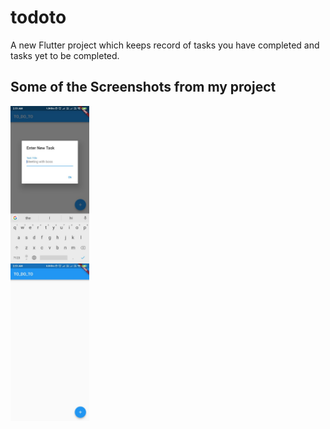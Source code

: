 # todoto
A new Flutter project which keeps record of tasks you have completed and tasks yet to be completed.

## Some of the Screenshots from my project 
<div class="row">
  <div class="column" >
    <img src="https://github.com/rohit645/TO-DO-TO-/blob/master/todo1.jpeg" width="25%" height="20%" align="left">
  </div>
  <div class="column">
    <img src="https://github.com/rohit645/TO-DO-TO-/blob/master/todo2.jpeg" width="25%" height="20%" align="center">
  </div>
</div



